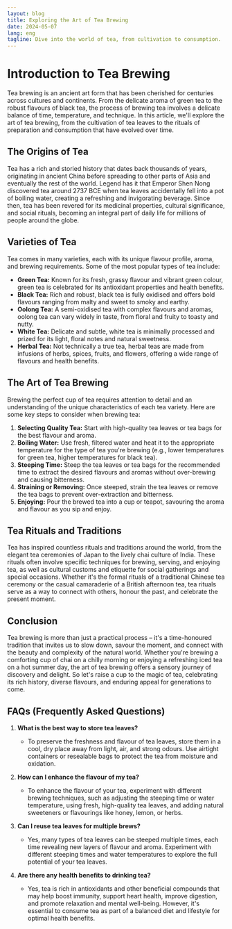 ```yaml
---
layout: blog
title: Exploring the Art of Tea Brewing
date: 2024-05-07
lang: eng
tagline: Dive into the world of tea, from cultivation to consumption.
---
```


# Introduction to Tea Brewing

Tea brewing is an ancient art form that has been cherished for centuries across cultures and continents. From the delicate aroma of green tea to the robust flavours of black tea, the process of brewing tea involves a delicate balance of time, temperature, and technique. In this article, we'll explore the art of tea brewing, from the cultivation of tea leaves to the rituals of preparation and consumption that have evolved over time.

## The Origins of Tea

Tea has a rich and storied history that dates back thousands of years, originating in ancient China before spreading to other parts of Asia and eventually the rest of the world. Legend has it that Emperor Shen Nong discovered tea around 2737 BCE when tea leaves accidentally fell into a pot of boiling water, creating a refreshing and invigorating beverage. Since then, tea has been revered for its medicinal properties, cultural significance, and social rituals, becoming an integral part of daily life for millions of people around the globe.

## Varieties of Tea

Tea comes in many varieties, each with its unique flavour profile, aroma, and brewing requirements. Some of the most popular types of tea include:

- **Green Tea:** Known for its fresh, grassy flavour and vibrant green colour, green tea is celebrated for its antioxidant properties and health benefits.
- **Black Tea:** Rich and robust, black tea is fully oxidised and offers bold flavours ranging from malty and sweet to smoky and earthy.
- **Oolong Tea:** A semi-oxidised tea with complex flavours and aromas, oolong tea can vary widely in taste, from floral and fruity to toasty and nutty.
- **White Tea:** Delicate and subtle, white tea is minimally processed and prized for its light, floral notes and natural sweetness.
- **Herbal Tea:** Not technically a true tea, herbal teas are made from infusions of herbs, spices, fruits, and flowers, offering a wide range of flavours and health benefits.

## The Art of Tea Brewing

Brewing the perfect cup of tea requires attention to detail and an understanding of the unique characteristics of each tea variety. Here are some key steps to consider when brewing tea:

1. **Selecting Quality Tea:** Start with high-quality tea leaves or tea bags for the best flavour and aroma.
2. **Boiling Water:** Use fresh, filtered water and heat it to the appropriate temperature for the type of tea you're brewing (e.g., lower temperatures for green tea, higher temperatures for black tea).
3. **Steeping Time:** Steep the tea leaves or tea bags for the recommended time to extract the desired flavours and aromas without over-brewing and causing bitterness.
4. **Straining or Removing:** Once steeped, strain the tea leaves or remove the tea bags to prevent over-extraction and bitterness.
5. **Enjoying:** Pour the brewed tea into a cup or teapot, savouring the aroma and flavour as you sip and enjoy.

## Tea Rituals and Traditions

Tea has inspired countless rituals and traditions around the world, from the elegant tea ceremonies of Japan to the lively chai culture of India. These rituals often involve specific techniques for brewing, serving, and enjoying tea, as well as cultural customs and etiquette for social gatherings and special occasions. Whether it's the formal rituals of a traditional Chinese tea ceremony or the casual camaraderie of a British afternoon tea, tea rituals serve as a way to connect with others, honour the past, and celebrate the present moment.

## Conclusion

Tea brewing is more than just a practical process – it's a time-honoured tradition that invites us to slow down, savour the moment, and connect with the beauty and complexity of the natural world. Whether you're brewing a comforting cup of chai on a chilly morning or enjoying a refreshing iced tea on a hot summer day, the art of tea brewing offers a sensory journey of discovery and delight. So let's raise a cup to the magic of tea, celebrating its rich history, diverse flavours, and enduring appeal for generations to come.

## FAQs (Frequently Asked Questions)

1. **What is the best way to store tea leaves?**
   - To preserve the freshness and flavour of tea leaves, store them in a cool, dry place away from light, air, and strong odours. Use airtight containers or resealable bags to protect the tea from moisture and oxidation.

2. **How can I enhance the flavour of my tea?**
   - To enhance the flavour of your tea, experiment with different brewing techniques, such as adjusting the steeping time or water temperature, using fresh, high-quality tea leaves, and adding natural sweeteners or flavourings like honey, lemon, or herbs.

3. **Can I reuse tea leaves for multiple brews?**
   - Yes, many types of tea leaves can be steeped multiple times, each time revealing new layers of flavour and aroma. Experiment with different steeping times and water temperatures to explore the full potential of your tea leaves.

4. **Are there any health benefits to drinking tea?**
   - Yes, tea is rich in antioxidants and other beneficial compounds that may help boost immunity, support heart health, improve digestion, and promote relaxation and mental well-being. However, it's essential to consume tea as part of a balanced diet and lifestyle for optimal health benefits.
